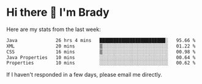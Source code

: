 # Hi there 👋 I'm Brady

Here are my stats from the last week:
<!--START_SECTION:waka-->

```txt
Java              26 hrs 4 mins   ████████████████████████░   95.66 %
XML               20 mins         ▒░░░░░░░░░░░░░░░░░░░░░░░░   01.22 %
CSS               16 mins         ▒░░░░░░░░░░░░░░░░░░░░░░░░   00.98 %
Java Properties   10 mins         ░░░░░░░░░░░░░░░░░░░░░░░░░   00.64 %
Properties        10 mins         ░░░░░░░░░░░░░░░░░░░░░░░░░   00.62 %
```

<!--END_SECTION:waka-->

If I haven't responded in a few days, please email me directly. 
